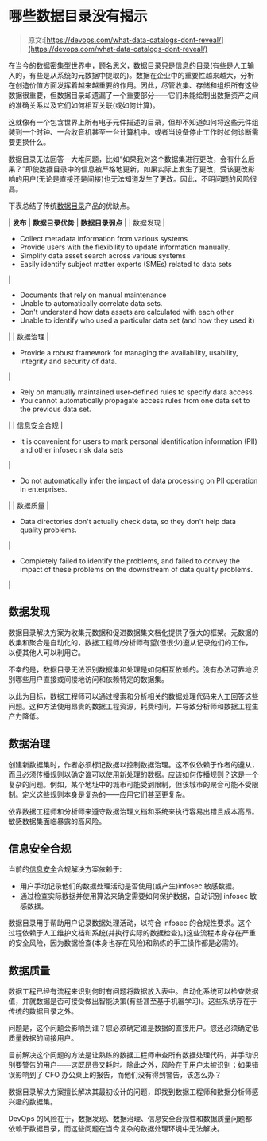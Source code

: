 # 哪些数据目录没有揭示

> 原文:[https://devops.com/what-data-catalogs-dont-reveal/](https://devops.com/what-data-catalogs-dont-reveal/)

在当今的数据密集型世界中，顾名思义，数据目录只是信息的目录(有些是人工输入的，有些是从系统的元数据中提取的)。数据在企业中的重要性越来越大，分析在创造价值方面发挥着越来越重要的作用。因此，尽管收集、存储和组织所有这些数据很重要，但数据目录却遗漏了一个重要部分——它们未能绘制出数据资产之间的准确关系以及它们如何相互关联(或如何计算)。

这就像有一个包含世界上所有电子元件描述的目录，但却不知道如何将这些元件组装到一个时钟、一台收音机甚至一台计算机中。或者当设备停止工作时如何诊断需要更换什么。

数据目录无法回答一大堆问题，比如“如果我对这个数据集进行更改，会有什么后果？”即使数据目录中的信息被严格地更新，如果实际上发生了更改，受该更改影响的用户(无论是直接还是间接)也无法知道发生了更改。因此，不明问题的风险很高。

下表总结了传统[数据目录](https://devops.com/?s=data+catalog)产品的优缺点。

| **发布** | **数据目录优势** | **数据目录弱点** |
| 数据发现 | 

*   Collect metadata information from various systems
*   Provide users with the flexibility to update information manually.
*   Simplify data asset search across various systems
*   Easily identify subject matter experts (SMEs) related to data sets

 | 

*   Documents that rely on manual maintenance
*   Unable to automatically correlate data sets.
*   Don't understand how data assets are calculated with each other
*   Unable to identify who used a particular data set (and how they used it)

 |
| 数据治理 | 

*   Provide a robust framework for managing the availability, usability, integrity and security of data.

 | 

*   Rely on manually maintained user-defined rules to specify data access.
*   You cannot automatically propagate access rules from one data set to the previous data set.

 |
| 信息安全合规 | 

*   It is convenient for users to mark personal identification information (PII) and other infosec risk data sets

 | 

*   Do not automatically infer the impact of data processing on PII operation in enterprises.

 |
| 数据质量 | 

*   Data directories don't actually check data, so they don't help data quality problems.

 | 

*   Completely failed to identify the problems, and failed to convey the impact of these problems on the downstream of data quality problems.

 |

## 数据发现

数据目录解决方案为收集元数据和促进数据集文档化提供了强大的框架。元数据的收集和聚合是自动化的，数据工程师/分析师有望(但很少)遵从记录他们的工作，以便其他人可以利用它。

不幸的是，数据目录无法识别数据集和处理是如何相互依赖的。没有办法可靠地识别哪些用户直接或间接地访问和依赖特定的数据集。

以此为目标，数据工程师可以通过搜索和分析相关的数据处理代码来人工回答这些问题。这种方法使用昂贵的数据工程资源，耗费时间，并导致分析师和数据工程生产力降低。

## 数据治理

创建新数据集时，作者必须标记数据以控制数据治理。这不仅依赖于作者的遵从，而且必须传播规则以确定谁可以使用新处理的数据。应该如何传播规则？这是一个复杂的问题。例如，某个地址中的城市可能受到限制，但该城市的聚合可能不受限制。定义这些规则本身是复杂的——应用它们甚至更复杂。

依靠数据工程师和分析师来遵守数据治理文档和系统来执行容易出错且成本高昂。敏感数据集面临暴露的高风险。

## 信息安全合规

当前的[信息安全](https://securityboulevard.com/?s=infosec)合规解决方案依赖于:

*   用户手动记录他们的数据处理活动是否使用(或产生)infosec 敏感数据。
*   通过检查实际数据并使用算法来确定需要如何保护数据，自动识别 infosec 敏感数据。

数据目录用于帮助用户记录数据处理活动，以符合 infosec 的合规性要求。这个过程依赖于人工维护文档和系统(并执行实际的数据检查)。)这些流程本身存在严重的安全风险，因为数据检查(本身也存在风险)和熟练的手工操作都是必需的。

## 数据质量

数据工程已经有流程来识别何时有问题将数据放入表中。自动化系统可以检查数据值，并就数据是否可接受做出智能决策(有些甚至基于机器学习)。这些系统存在于传统的数据目录之外。

问题是，这个问题会影响到谁？您必须确定谁是数据的直接用户。您还必须确定低质量数据的间接用户。

目前解决这个问题的方法是让熟练的数据工程师审查所有数据处理代码，并手动识别要警告的用户——这既昂贵又耗时。除此之外，风险在于用户未被识别；如果错误影响到了 CFO 办公桌上的报告，而他们没有得到警告，该怎么办？

数据目录解决方案擅长解决其最初设计的问题，即找到数据工程师和数据分析师感兴趣的数据集。

DevOps 的风险在于，数据发现、数据治理、信息安全合规性和数据质量问题都依赖于数据目录，而这些问题在当今复杂的数据处理环境中无法解决。